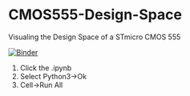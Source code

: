 # CMOS555-Design-Space
Visualing the Design Space of a STmicro CMOS 555

[![Binder](http://mybinder.org/badge.svg)](http://mybinder.org:/repo/benpetroski/cmos555-design-space)

1. Click the .ipynb
2. Select Python3->Ok
3. Cell->Run All


